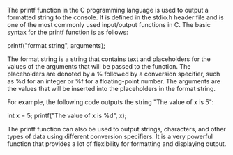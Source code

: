 The printf function in the C programming language
 is used to output a formatted string to the console. 
 It is defined in the stdio.h header file and is one of the most commonly 
 used input/output functions in C. The basic syntax for the printf function
 is as follows:

printf("format string", arguments);

The format string is a string that contains text and placeholders 
for the values of the arguments that will be passed to the function. 
The placeholders are denoted by a % followed by a conversion specifier, 
such as %d for an integer or %f for a floating-point number. 
The arguments are the values that will be inserted into the placeholders 
in the format string.

For example, the following code outputs the string "The value of x is 5":

int x = 5;
printf("The value of x is %d", x);

The printf function can also be used to output strings, characters,
and other types of data using different conversion specifiers. 
It is a very powerful function that provides a lot of flexibility for 
formatting and displaying output.
